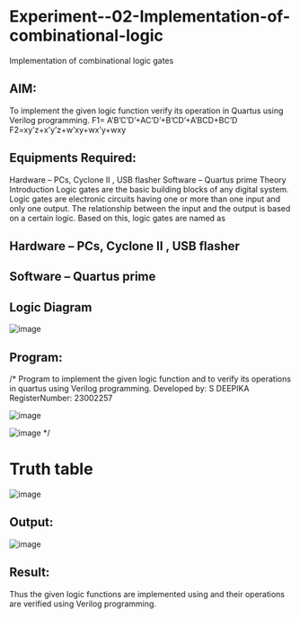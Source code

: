 # Experiment--02-Implementation-of-combinational-logic
Implementation of combinational logic gates
 
## AIM:
To implement the given logic function verify its operation in Quartus using Verilog programming.
 F1= A’B’C’D’+AC’D’+B’CD’+A’BCD+BC’D
F2=xy’z+x’y’z+w’xy+wx’y+wxy
 
 ## Equipments Required:
 Hardware – PCs, Cyclone II , USB flasher Software – Quartus prime Theory Introduction Logic gates are the basic building blocks of any digital system. Logic gates are electronic circuits having one or more than one input and only one output. The relationship between the input and the output is based on a certain logic. Based on this, logic gates are named as
## Hardware – PCs, Cyclone II , USB flasher

## Software – Quartus prime
 
## Logic Diagram
![image](https://github.com/Deepikasuresh05/Experiment--02-Implementation-of-combinational-logic-/assets/148514509/c1702004-4823-4010-8019-12c3d08e74fa)

## Program:
/*
Program to implement the given logic function and to verify its operations in quartus using Verilog programming.
Developed by: S DEEPIKA
RegisterNumber:  23002257

![image](https://github.com/Deepikasuresh05/Experiment--02-Implementation-of-combinational-logic-/assets/148514509/66e0b417-d49d-4f84-9c5e-2f67a6a73189)


![image](https://github.com/Deepikasuresh05/Experiment--02-Implementation-of-combinational-logic-/assets/148514509/d89ea20c-d559-4266-a853-b76d0aceadcb)
*/

# Truth table
![image](https://github.com/Deepikasuresh05/Experiment--02-Implementation-of-combinational-logic-/assets/148514509/71542c13-839c-4b14-91fa-87098cdbcdeb)

## Output:
![image](https://github.com/Deepikasuresh05/Experiment--02-Implementation-of-combinational-logic-/assets/148514509/aecb177e-781c-4858-be72-797c2ed8946e)

## Result:
Thus the given logic functions are implemented using  and their operations are verified using Verilog programming.
